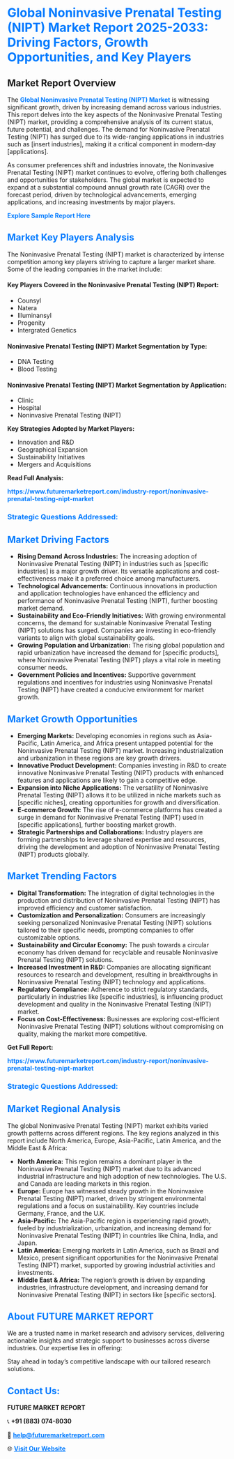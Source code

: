 <h1 style="color: #007BFF;">Global Noninvasive Prenatal Testing (NIPT) Market Report 2025-2033: Driving Factors, Growth Opportunities, and Key Players</h1>

<section id="overview">
<h2>Market Report Overview</h2>
<p>The <a href="https://www.futuremarketreport.com/industry-report/noninvasive-prenatal-testing-nipt-market" style="color: #007BFF; text-decoration: none;"><strong>Global Noninvasive Prenatal Testing (NIPT) Market</strong></a> is witnessing significant growth, driven by increasing demand across various industries. This report delves into the key aspects of the Noninvasive Prenatal Testing (NIPT) market, providing a comprehensive analysis of its current status, future potential, and challenges. The demand for Noninvasive Prenatal Testing (NIPT) has surged due to its wide-ranging applications in industries such as [insert industries], making it a critical component in modern-day [applications].</p>
<p>As consumer preferences shift and industries innovate, the Noninvasive Prenatal Testing (NIPT) market continues to evolve, offering both challenges and opportunities for stakeholders. The global market is expected to expand at a substantial compound annual growth rate (CAGR) over the forecast period, driven by technological advancements, emerging applications, and increasing investments by major players.</p>
</section>

<section id="overview">
<p><a href="https://www.futuremarketreport.com/request-sample/reportId=122996" style="color: #007BFF; text-decoration: none;"><strong>Explore Sample Report Here</strong></a></p>
</section>

<section id="key-players">
<h2 style="color: #007BFF;">Market Key Players Analysis</h2>
<p>The Noninvasive Prenatal Testing (NIPT) market is characterized by intense competition among key players striving to capture a larger market share. Some of the leading companies in the market include:</p>
<h4>Key Players Covered in the Noninvasive Prenatal Testing (NIPT) Report:</h4>
<ul><li>Counsyl</li><li>Natera</li><li>Illuminansyl</li><li>Progenity</li><li>Intergrated Genetics</li></ul>
<h4>Noninvasive Prenatal Testing (NIPT) Market Segmentation by Type:</h4>
<ul><li>DNA Testing</li><li>Blood Testing</li></ul>

<h4>Noninvasive Prenatal Testing (NIPT) Market Segmentation by Application:</h4>
<ul><li>Clinic</li><li>Hospital</li><li>Noninvasive Prenatal Testing (NIPT)</li></ul>
<p><strong>Key Strategies Adopted by Market Players:</strong></p>
<ul>
<li>Innovation and R&D</li>
<li>Geographical Expansion</li>
<li>Sustainability Initiatives</li>
<li>Mergers and Acquisitions</li>
</ul>
</section>

<section>
<p><strong>Read Full Analysis: </strong></p><a href="https://www.futuremarketreport.com/industry-report/noninvasive-prenatal-testing-nipt-market" style="color: #007BFF; text-decoration: none;"><strong>https://www.futuremarketreport.com/industry-report/noninvasive-prenatal-testing-nipt-market</strong></a>
<h3 style="color: #007BFF;">Strategic Questions Addressed:</h3>
</section>

<section id="driving-factors">
<h2 style="color: #007BFF;">Market Driving Factors</h2>
<ul>
<li><strong>Rising Demand Across Industries:</strong> The increasing adoption of Noninvasive Prenatal Testing (NIPT) in industries such as [specific industries] is a major growth driver. Its versatile applications and cost-effectiveness make it a preferred choice among manufacturers.</li>
<li><strong>Technological Advancements:</strong> Continuous innovations in production and application technologies have enhanced the efficiency and performance of Noninvasive Prenatal Testing (NIPT), further boosting market demand.</li>
<li><strong>Sustainability and Eco-Friendly Initiatives:</strong> With growing environmental concerns, the demand for sustainable Noninvasive Prenatal Testing (NIPT) solutions has surged. Companies are investing in eco-friendly variants to align with global sustainability goals.</li>
<li><strong>Growing Population and Urbanization:</strong> The rising global population and rapid urbanization have increased the demand for [specific products], where Noninvasive Prenatal Testing (NIPT) plays a vital role in meeting consumer needs.</li>
<li><strong>Government Policies and Incentives:</strong> Supportive government regulations and incentives for industries using Noninvasive Prenatal Testing (NIPT) have created a conducive environment for market growth.</li>
</ul>
</section>

<section id="growth-opportunities">
<h2 style="color: #007BFF;">Market Growth Opportunities</h2>
<ul>
<li><strong>Emerging Markets:</strong> Developing economies in regions such as Asia-Pacific, Latin America, and Africa present untapped potential for the Noninvasive Prenatal Testing (NIPT) market. Increasing industrialization and urbanization in these regions are key growth drivers.</li>
<li><strong>Innovative Product Development:</strong> Companies investing in R&D to create innovative Noninvasive Prenatal Testing (NIPT) products with enhanced features and applications are likely to gain a competitive edge.</li>
<li><strong>Expansion into Niche Applications:</strong> The versatility of Noninvasive Prenatal Testing (NIPT) allows it to be utilized in niche markets such as [specific niches], creating opportunities for growth and diversification.</li>
<li><strong>E-commerce Growth:</strong> The rise of e-commerce platforms has created a surge in demand for Noninvasive Prenatal Testing (NIPT) used in [specific applications], further boosting market growth.</li>
<li><strong>Strategic Partnerships and Collaborations:</strong> Industry players are forming partnerships to leverage shared expertise and resources, driving the development and adoption of Noninvasive Prenatal Testing (NIPT) products globally.</li>
</ul>
</section>

<section id="trending-factors">
<h2 style="color: #007BFF;">Market Trending Factors</h2>
<ul>
<li><strong>Digital Transformation:</strong> The integration of digital technologies in the production and distribution of Noninvasive Prenatal Testing (NIPT) has improved efficiency and customer satisfaction.</li>
<li><strong>Customization and Personalization:</strong> Consumers are increasingly seeking personalized Noninvasive Prenatal Testing (NIPT) solutions tailored to their specific needs, prompting companies to offer customizable options.</li>
<li><strong>Sustainability and Circular Economy:</strong> The push towards a circular economy has driven demand for recyclable and reusable Noninvasive Prenatal Testing (NIPT) solutions.</li>
<li><strong>Increased Investment in R&D:</strong> Companies are allocating significant resources to research and development, resulting in breakthroughs in Noninvasive Prenatal Testing (NIPT) technology and applications.</li>
<li><strong>Regulatory Compliance:</strong> Adherence to strict regulatory standards, particularly in industries like [specific industries], is influencing product development and quality in the Noninvasive Prenatal Testing (NIPT) market.</li>
<li><strong>Focus on Cost-Effectiveness:</strong> Businesses are exploring cost-efficient Noninvasive Prenatal Testing (NIPT) solutions without compromising on quality, making the market more competitive.</li>
</ul>
</section>

<section>
<p><strong>Get Full Report: </strong></p><a href="https://www.futuremarketreport.com/industry-report/noninvasive-prenatal-testing-nipt-market" style="color: #007BFF; text-decoration: none;"><strong>https://www.futuremarketreport.com/industry-report/noninvasive-prenatal-testing-nipt-market</strong></a>
<h3 style="color: #007BFF;">Strategic Questions Addressed:</h3>
</section>


<section id="regional-analysis">
<h2 style="color: #007BFF;">Market Regional Analysis</h2>
<p>The global Noninvasive Prenatal Testing (NIPT) market exhibits varied growth patterns across different regions. The key regions analyzed in this report include North America, Europe, Asia-Pacific, Latin America, and the Middle East & Africa:</p>
<ul>
<li><strong>North America:</strong> This region remains a dominant player in the Noninvasive Prenatal Testing (NIPT) market due to its advanced industrial infrastructure and high adoption of new technologies. The U.S. and Canada are leading markets in this region.</li>
<li><strong>Europe:</strong> Europe has witnessed steady growth in the Noninvasive Prenatal Testing (NIPT) market, driven by stringent environmental regulations and a focus on sustainability. Key countries include Germany, France, and the U.K.</li>
<li><strong>Asia-Pacific:</strong> The Asia-Pacific region is experiencing rapid growth, fueled by industrialization, urbanization, and increasing demand for Noninvasive Prenatal Testing (NIPT) in countries like China, India, and Japan.</li>
<li><strong>Latin America:</strong> Emerging markets in Latin America, such as Brazil and Mexico, present significant opportunities for the Noninvasive Prenatal Testing (NIPT) market, supported by growing industrial activities and investments.</li>
<li><strong>Middle East & Africa:</strong> The region’s growth is driven by expanding industries, infrastructure development, and increasing demand for Noninvasive Prenatal Testing (NIPT) in sectors like [specific sectors].</li>
</ul>
</section>

<footer>
<h2 style="color: #007BFF;">About FUTURE MARKET REPORT</h2>
<p>We are a trusted name in market research and advisory services, delivering actionable insights and strategic support to businesses across diverse industries. Our expertise lies in offering:</p>

<p>Stay ahead in today’s competitive landscape with our tailored research solutions.</p>

<h2 style="color: #007BFF;">Contact Us:</h2>
<p><strong>FUTURE MARKET REPORT</strong></p>
<p>📞 <strong>+91 (883) 074-8030</strong></p>
<p>📧 <strong><a href="mailto:help@futuremarketreport.com" style="color: #007BFF;">help@futuremarketreport.com</a></strong></p>
<p>🌐 <strong><a href="https://www.futuremarketreport.com/" style="color: #007BFF;">Visit Our Website</a></strong></p>
</footer>